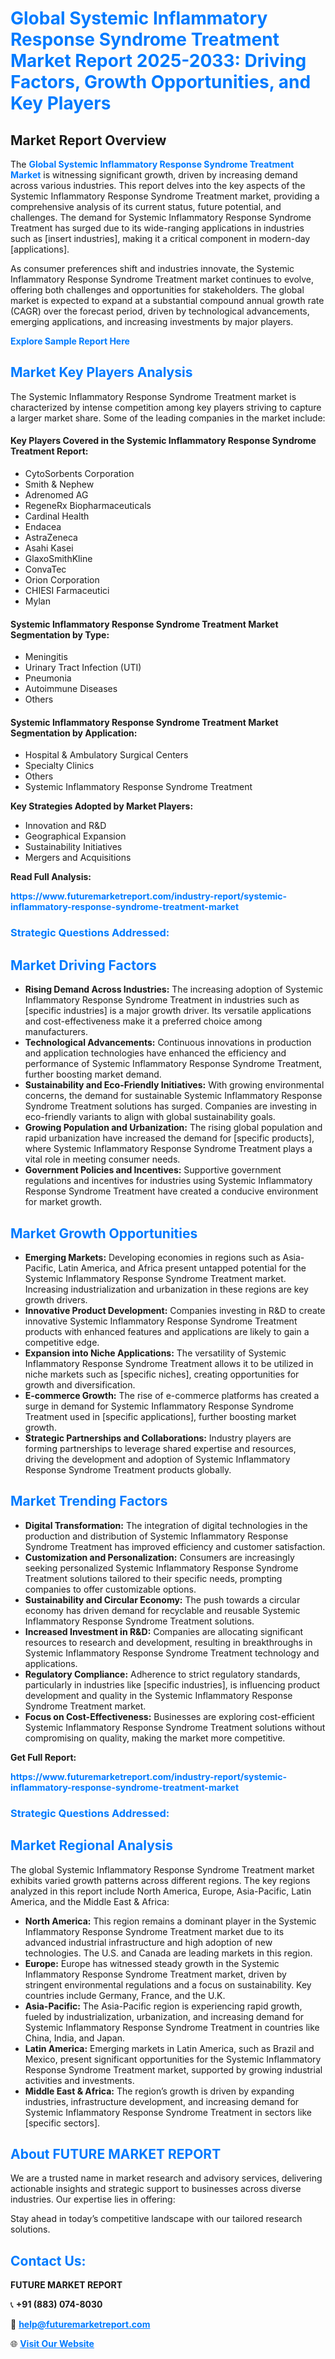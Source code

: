 <h1 style="color: #007BFF;">Global Systemic Inflammatory Response Syndrome Treatment Market Report 2025-2033: Driving Factors, Growth Opportunities, and Key Players</h1>

<section id="overview">
<h2>Market Report Overview</h2>
<p>The <a href="https://www.futuremarketreport.com/industry-report/systemic-inflammatory-response-syndrome-treatment-market" style="color: #007BFF; text-decoration: none;"><strong>Global Systemic Inflammatory Response Syndrome Treatment Market</strong></a> is witnessing significant growth, driven by increasing demand across various industries. This report delves into the key aspects of the Systemic Inflammatory Response Syndrome Treatment market, providing a comprehensive analysis of its current status, future potential, and challenges. The demand for Systemic Inflammatory Response Syndrome Treatment has surged due to its wide-ranging applications in industries such as [insert industries], making it a critical component in modern-day [applications].</p>
<p>As consumer preferences shift and industries innovate, the Systemic Inflammatory Response Syndrome Treatment market continues to evolve, offering both challenges and opportunities for stakeholders. The global market is expected to expand at a substantial compound annual growth rate (CAGR) over the forecast period, driven by technological advancements, emerging applications, and increasing investments by major players.</p>
</section>

<section id="overview">
<p><a href="https://www.futuremarketreport.com/request-sample/reportId=112906" style="color: #007BFF; text-decoration: none;"><strong>Explore Sample Report Here</strong></a></p>
</section>

<section id="key-players">
<h2 style="color: #007BFF;">Market Key Players Analysis</h2>
<p>The Systemic Inflammatory Response Syndrome Treatment market is characterized by intense competition among key players striving to capture a larger market share. Some of the leading companies in the market include:</p>
<h4>Key Players Covered in the Systemic Inflammatory Response Syndrome Treatment Report:</h4>
<ul><li>CytoSorbents Corporation</li><li>Smith &amp; Nephew</li><li>Adrenomed AG</li><li>RegeneRx Biopharmaceuticals</li><li>Cardinal Health</li><li>Endacea</li><li>AstraZeneca</li><li>Asahi Kasei</li><li>GlaxoSmithKline</li><li>ConvaTec</li><li>Orion Corporation</li><li>CHIESI Farmaceutici</li><li>Mylan</li></ul>
<h4>Systemic Inflammatory Response Syndrome Treatment Market Segmentation by Type:</h4>
<ul><li>Meningitis</li><li>Urinary Tract Infection (UTI)</li><li>Pneumonia</li><li>Autoimmune Diseases</li><li>Others</li></ul>

<h4>Systemic Inflammatory Response Syndrome Treatment Market Segmentation by Application:</h4>
<ul><li>Hospital &amp; Ambulatory Surgical Centers</li><li>Specialty Clinics</li><li>Others</li><li>Systemic Inflammatory Response Syndrome Treatment</li></ul>
<p><strong>Key Strategies Adopted by Market Players:</strong></p>
<ul>
<li>Innovation and R&D</li>
<li>Geographical Expansion</li>
<li>Sustainability Initiatives</li>
<li>Mergers and Acquisitions</li>
</ul>
</section>

<section>
<p><strong>Read Full Analysis: </strong></p><a href="https://www.futuremarketreport.com/industry-report/systemic-inflammatory-response-syndrome-treatment-market" style="color: #007BFF; text-decoration: none;"><strong>https://www.futuremarketreport.com/industry-report/systemic-inflammatory-response-syndrome-treatment-market</strong></a>
<h3 style="color: #007BFF;">Strategic Questions Addressed:</h3>
</section>

<section id="driving-factors">
<h2 style="color: #007BFF;">Market Driving Factors</h2>
<ul>
<li><strong>Rising Demand Across Industries:</strong> The increasing adoption of Systemic Inflammatory Response Syndrome Treatment in industries such as [specific industries] is a major growth driver. Its versatile applications and cost-effectiveness make it a preferred choice among manufacturers.</li>
<li><strong>Technological Advancements:</strong> Continuous innovations in production and application technologies have enhanced the efficiency and performance of Systemic Inflammatory Response Syndrome Treatment, further boosting market demand.</li>
<li><strong>Sustainability and Eco-Friendly Initiatives:</strong> With growing environmental concerns, the demand for sustainable Systemic Inflammatory Response Syndrome Treatment solutions has surged. Companies are investing in eco-friendly variants to align with global sustainability goals.</li>
<li><strong>Growing Population and Urbanization:</strong> The rising global population and rapid urbanization have increased the demand for [specific products], where Systemic Inflammatory Response Syndrome Treatment plays a vital role in meeting consumer needs.</li>
<li><strong>Government Policies and Incentives:</strong> Supportive government regulations and incentives for industries using Systemic Inflammatory Response Syndrome Treatment have created a conducive environment for market growth.</li>
</ul>
</section>

<section id="growth-opportunities">
<h2 style="color: #007BFF;">Market Growth Opportunities</h2>
<ul>
<li><strong>Emerging Markets:</strong> Developing economies in regions such as Asia-Pacific, Latin America, and Africa present untapped potential for the Systemic Inflammatory Response Syndrome Treatment market. Increasing industrialization and urbanization in these regions are key growth drivers.</li>
<li><strong>Innovative Product Development:</strong> Companies investing in R&D to create innovative Systemic Inflammatory Response Syndrome Treatment products with enhanced features and applications are likely to gain a competitive edge.</li>
<li><strong>Expansion into Niche Applications:</strong> The versatility of Systemic Inflammatory Response Syndrome Treatment allows it to be utilized in niche markets such as [specific niches], creating opportunities for growth and diversification.</li>
<li><strong>E-commerce Growth:</strong> The rise of e-commerce platforms has created a surge in demand for Systemic Inflammatory Response Syndrome Treatment used in [specific applications], further boosting market growth.</li>
<li><strong>Strategic Partnerships and Collaborations:</strong> Industry players are forming partnerships to leverage shared expertise and resources, driving the development and adoption of Systemic Inflammatory Response Syndrome Treatment products globally.</li>
</ul>
</section>

<section id="trending-factors">
<h2 style="color: #007BFF;">Market Trending Factors</h2>
<ul>
<li><strong>Digital Transformation:</strong> The integration of digital technologies in the production and distribution of Systemic Inflammatory Response Syndrome Treatment has improved efficiency and customer satisfaction.</li>
<li><strong>Customization and Personalization:</strong> Consumers are increasingly seeking personalized Systemic Inflammatory Response Syndrome Treatment solutions tailored to their specific needs, prompting companies to offer customizable options.</li>
<li><strong>Sustainability and Circular Economy:</strong> The push towards a circular economy has driven demand for recyclable and reusable Systemic Inflammatory Response Syndrome Treatment solutions.</li>
<li><strong>Increased Investment in R&D:</strong> Companies are allocating significant resources to research and development, resulting in breakthroughs in Systemic Inflammatory Response Syndrome Treatment technology and applications.</li>
<li><strong>Regulatory Compliance:</strong> Adherence to strict regulatory standards, particularly in industries like [specific industries], is influencing product development and quality in the Systemic Inflammatory Response Syndrome Treatment market.</li>
<li><strong>Focus on Cost-Effectiveness:</strong> Businesses are exploring cost-efficient Systemic Inflammatory Response Syndrome Treatment solutions without compromising on quality, making the market more competitive.</li>
</ul>
</section>

<section>
<p><strong>Get Full Report: </strong></p><a href="https://www.futuremarketreport.com/industry-report/systemic-inflammatory-response-syndrome-treatment-market" style="color: #007BFF; text-decoration: none;"><strong>https://www.futuremarketreport.com/industry-report/systemic-inflammatory-response-syndrome-treatment-market</strong></a>
<h3 style="color: #007BFF;">Strategic Questions Addressed:</h3>
</section>


<section id="regional-analysis">
<h2 style="color: #007BFF;">Market Regional Analysis</h2>
<p>The global Systemic Inflammatory Response Syndrome Treatment market exhibits varied growth patterns across different regions. The key regions analyzed in this report include North America, Europe, Asia-Pacific, Latin America, and the Middle East & Africa:</p>
<ul>
<li><strong>North America:</strong> This region remains a dominant player in the Systemic Inflammatory Response Syndrome Treatment market due to its advanced industrial infrastructure and high adoption of new technologies. The U.S. and Canada are leading markets in this region.</li>
<li><strong>Europe:</strong> Europe has witnessed steady growth in the Systemic Inflammatory Response Syndrome Treatment market, driven by stringent environmental regulations and a focus on sustainability. Key countries include Germany, France, and the U.K.</li>
<li><strong>Asia-Pacific:</strong> The Asia-Pacific region is experiencing rapid growth, fueled by industrialization, urbanization, and increasing demand for Systemic Inflammatory Response Syndrome Treatment in countries like China, India, and Japan.</li>
<li><strong>Latin America:</strong> Emerging markets in Latin America, such as Brazil and Mexico, present significant opportunities for the Systemic Inflammatory Response Syndrome Treatment market, supported by growing industrial activities and investments.</li>
<li><strong>Middle East & Africa:</strong> The region’s growth is driven by expanding industries, infrastructure development, and increasing demand for Systemic Inflammatory Response Syndrome Treatment in sectors like [specific sectors].</li>
</ul>
</section>

<footer>
<h2 style="color: #007BFF;">About FUTURE MARKET REPORT</h2>
<p>We are a trusted name in market research and advisory services, delivering actionable insights and strategic support to businesses across diverse industries. Our expertise lies in offering:</p>

<p>Stay ahead in today’s competitive landscape with our tailored research solutions.</p>

<h2 style="color: #007BFF;">Contact Us:</h2>
<p><strong>FUTURE MARKET REPORT</strong></p>
<p>📞 <strong>+91 (883) 074-8030</strong></p>
<p>📧 <strong><a href="mailto:help@futuremarketreport.com" style="color: #007BFF;">help@futuremarketreport.com</a></strong></p>
<p>🌐 <strong><a href="https://www.futuremarketreport.com/" style="color: #007BFF;">Visit Our Website</a></strong></p>
</footer>